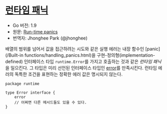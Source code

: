 # [런타임 패닉](#run-time-panics)

* Go 버전: 1.9
* 원문: [Run-time panics](https://golang.org/ref/spec#Run_time_panics)
* 번역자: Jhonghee Park (@jhonghee)

배열의 범위를 넘어서 값을 접근하려는 시도와 같은 실행 에러는 내장 함수인 [panic](/Built-in functions/handling_panics.html)을 구현-정의형(implementation-defined) 인터페이스 타입 `runtime.Error`를 가지고 호출하는 것과 같은 *런타임 패닉*을 일으킨다. 그 타입은 미리 선언된 인터페이스 타입인 [error](/Errors/)를 만족시킨다. 런타임 에러의 독특한 조건을 표현하는 정확한 에러 값은 명시되지 않는다.

```
package runtime

type Error interface {
	error
	// 어쩌면 다른 메서드들도 있을 수 있다.
}
```